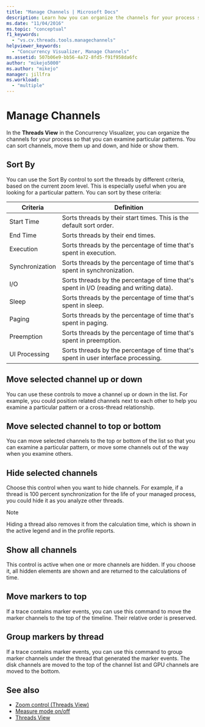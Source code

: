 ```yaml
---
title: "Manage Channels | Microsoft Docs"
description: Learn how you can organize the channels for your process so that you can examine particular patterns in the Threads View in the Concurrency Visualizer.
ms.date: "11/04/2016"
ms.topic: "conceptual"
f1_keywords:
  - "vs.cv.threads.tools.managechannels"
helpviewer_keywords:
  - "Concurrency Visualizer, Manage Channels"
ms.assetid: 507b06e9-bb56-4a72-8fd5-f91f958da6fc
author: "mikejo5000"
ms.author: "mikejo"
manager: jillfra
ms.workload:
  - "multiple"
---
```

# Manage Channels
In the **Threads View** in the Concurrency Visualizer, you can organize the channels for your process so that you can examine particular patterns. You can sort channels, move them up and down, and hide or show them.

## Sort By
 You can use the Sort By control to sort the threads by different criteria, based on the current zoom level. This is especially useful when you are looking for a particular pattern. You can sort by these criteria:

|Criteria|Definition|
|--------------|----------------|
|Start Time|Sorts threads by their start times. This is the default sort order.|
|End Time|Sorts threads by their end times.|
|Execution|Sorts threads by the percentage of time that's spent in execution.|
|Synchronization|Sorts threads by the percentage of time that's spent in synchronization.|
|I/O|Sorts threads by the percentage of time that's spent in I/O (reading and writing data).|
|Sleep|Sorts threads by the percentage of time that's spent in sleep.|
|Paging|Sorts threads by the percentage of time that's spent in paging.|
|Preemption|Sorts threads by the percentage of time that's spent in preemption.|
|UI Processing|Sorts threads by the percentage of time that's spent in user interface processing.|

## Move selected channel up or down
 You can use these controls to move a channel up or down in the list. For example, you could position related channels next to each other to help you examine a particular pattern or a cross-thread relationship.

## Move selected channel to top or bottom
 You can move selected channels to the top or bottom of the list so that you can examine a particular pattern, or move some channels out of the way when you examine others.

## Hide selected channels
 Choose this control when you want to hide channels. For example, if a thread is 100 percent synchronization for the life of your managed process, you could hide it as you analyze other threads.

> [!NOTE]
> Hiding a thread also removes it from the calculation time, which is shown in the active legend and in the profile reports.

## Show all channels
 This control is active when one or more channels are hidden. If you choose it, all hidden elements are shown and are returned to the calculations of time.

## Move markers to top
 If a trace contains marker events, you can use this command to move the marker channels to the top of the timeline. Their relative order is preserved.

## Group markers by thread
 If a trace contains marker events, you can use this command to group marker channels under the thread that generated the marker events.  The disk channels are moved to the top of the channel list and GPU channels are moved to the bottom.

## See also
- [Zoom control (Threads View)](../profiling/zoom-control-threads-view.md)
- [Measure mode on/off](../profiling/measure-mode-on-off.md)
- [Threads View](../profiling/threads-view-parallel-performance.md)
